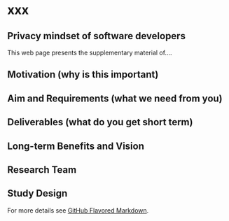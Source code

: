 # xxx

## Privacy mindset of software developers

This web page presents the supplementary material of....

## Motivation (why is this important)
## Aim and Requirements (what we need from you)
## Deliverables (what do you get short term)
## Long-term Benefits and Vision
## Research Team

## Study Design 
For more details see [GitHub Flavored Markdown](https://guides.github.com/features/mastering-markdown/).
